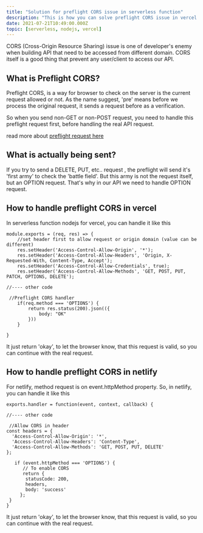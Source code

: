 ```yaml
---
title: "Solution for preflight CORS issue in serverless function"
description: "This is how you can solve preflight CORS issue in vercel serverless function when building API in nodejs"
date: 2021-07-21T10:49:00.000Z
topic: [serverless, nodejs, vercel]
---
```

CORS (Cross-Origin Resource Sharing) issue is one of developer's enemy when building API that need to be accessed from different domain. CORS itself is a good thing that prevent any user/client to access our API. 





## What is Preflight CORS?

Preflight CORS, is a way for browser to check on the server is the current request allowed or not. As the name suggest, 'pre' means before we process the original request, it sends a request before as a verification.

So when you send non-GET or non-POST request, you need to handle this preflight request first, before handling the real API request. 

read more about [preflight request here](https://developer.mozilla.org/en-US/docs/Glossary/Preflight_request)

## What is actually being sent?

If you try to send a DELETE, PUT, etc.. request , the preflight will send it's 'first army' to check the 'battle field'. But this army is not the request itself, but an OPTION request. That's why in our API we need to handle OPTION request.

## How to handle preflight CORS in vercel

In serverless function nodejs for vercel, you can handle it like this 

```
module.exports = (req, res) => {
    //set header first to allow request or origin domain (value can be different)
    res.setHeader('Access-Control-Allow-Origin', '*');
    res.setHeader('Access-Control-Allow-Headers', 'Origin, X-Requested-With, Content-Type, Accept');
    res.setHeader('Access-Control-Allow-Credentials', true);
    res.setHeader('Access-Control-Allow-Methods', 'GET, POST, PUT, PATCH, OPTIONS, DELETE');

//---- other code

 //Preflight CORS handler
    if(req.method === 'OPTIONS') {
        return res.status(200).json(({
            body: "OK"
        }))
    }

}
```
It just return 'okay', to let the browser know, that this request is valid, so you can continue with the real request.

## How to handle preflight CORS in netlify

For netlify, method request is on event.httpMethod property.
So, in netlify, you can handle it like this 

```
exports.handler = function(event, context, callback) {

//---- other code

 //Allow CORS in header
const headers = {
  'Access-Control-Allow-Origin': '*',
  'Access-Control-Allow-Headers': 'Content-Type',
  'Access-Control-Allow-Methods': 'GET, POST, PUT, DELETE'
};

   if (event.httpMethod === 'OPTIONS') {
      // To enable CORS
      return {
       statusCode: 200, 
       headers,
       body: 'success'
     };
 }
}
```
It just return 'okay', to let the browser know, that this request is valid, so you can continue with the real request.


